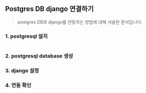 ## Postgres DB django 연결하기

> postgres DB와 django를 연동하는 방법에 대해 서술한 문서입니다. 

### 1. postgresql 설치

```
```



### 2.  postgresql database 생성



### 3. django 설정



### 4. 연동 확인